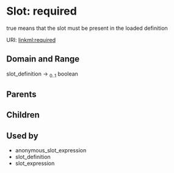 
# Slot: required


true means that the slot must be present in the loaded definition

URI: [linkml:required](https://w3id.org/linkml/required)


## Domain and Range

slot_definition &#8594;  <sub>0..1</sub> boolean

## Parents


## Children


## Used by

 * anonymous_slot_expression
 * slot_definition
 * slot_expression
